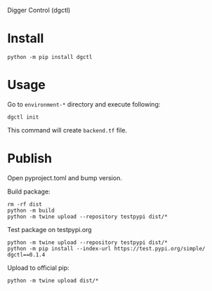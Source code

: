 Digger Control (dgctl)

# Install

```
python -m pip install dgctl
```

# Usage

Go to `environment-*` directory and execute following:

```
dgctl init
```

This command will create `backend.tf` file.

# Publish

Open pyproject.toml and bump version.

Build package:
```
rm -rf dist
python -m build
python -m twine upload --repository testpypi dist/*
```

Test package on testpypi.org
```
python -m twine upload --repository testpypi dist/*
python -m pip install --index-url https://test.pypi.org/simple/ dgctl==0.1.4
```

Upload to official pip:
```
python -m twine upload dist/*
```
